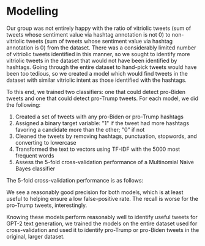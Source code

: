 # Modelling

Our group was not entirely happy with the ratio of vitriolic tweets (sum of tweets whose sentiment value via hashtag annotation is not 0) to non-vitriolic tweets (sum of tweets whose sentiment value via hashtag annotation is 0) from the dataset. There was a considerably limited number of vitriolic tweets identified in this manner, so we sought to identify more vitriolic tweets in the dataset that would not have been identified by hashtags. Going through the entire dataset to hand-pick tweets would have been too tedious, so we created a model which would find tweets in the dataset with similar vitriolic intent as those identified with the hashtags.

To this end, we trained two classifiers: one that could detect pro-Biden tweets and one that could detect pro-Trump tweets. For each model, we did the following:

1. Created a set of tweets with any pro-Biden or pro-Trump hashtags
2. Assigned a binary target variable: "1" if the tweet had more hashtags favoring a candidate more than the other; "0" if not
3. Cleaned the tweets by removing hashtags, punctuation, stopwords, and converting to lowercase
4. Transformed the text to vectors using TF-IDF with the 5000 most frequent words 
5. Assess the 5-fold cross-validation performance of a Multinomial Naive Bayes classifier

The 5-fold cross-validation performance is as follows:


We see a reasonably good precision for both models, which is at least useful to helping ensure a low false-positive rate. The recall is worse for the pro-Trump tweets, interestingly. 

Knowing these models perform reasonably well to identify useful tweets for GPT-2 text generation, we trained the models on the entire dataset used for cross-validation and used it to identify pro-Trump or pro-Biden tweets in the original, larger dataset. 

